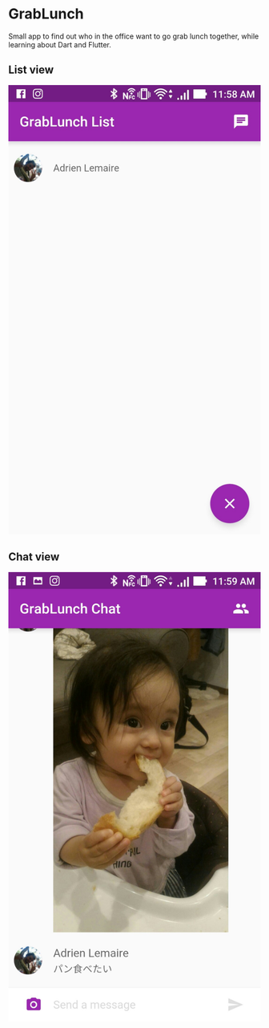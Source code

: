 # GrabLunch

Small app to find out who in the office want to go grab lunch together,
while learning about Dart and Flutter.


## List view

![](static/list.jpg)


## Chat view

![](static/chat.jpg)
